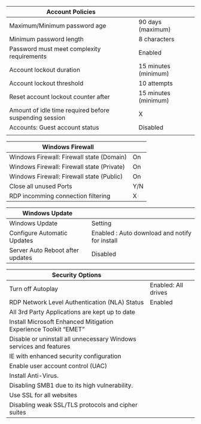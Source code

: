 | Account Policies                                                    |                                                |
|---------------------------------------------------------------------|------------------------------------------------|
| Maximum/Minimum password age                                        | 90 days (maximum)                              |
| Minimum password length                                             | 8 characters                                   |
| Password must meet complexity requirements                          | Enabled                                        |
| Account lockout duration                                            | 15 minutes (minimum)                           |
| Account lockout threshold                                           | 10 attempts                                    |
| Reset account lockout counter after                                 | 15 minutes (minimum)                           |
| Amount of idle time required before suspending session              | X                                              |
| Accounts: Guest account status                                      | Disabled                                       |
|                                                                     |                                                |



| Windows Firewall                                                    |                                                |
|---------------------------------------------------------------------|------------------------------------------------|
| Windows Firewall: Firewall state (Domain)                           | On                                             |
| Windows Firewall: Firewall state (Private)                          | On                                             |
| Windows Firewall: Firewall state (Public)                           | On                                             |
| Close all unused Ports                                              | Y/N                                            |
| RDP incomming connection filtering                                  | X                                              |



| Windows Update                                                      |                                                |
|---------------------------------------------------------------------|------------------------------------------------|
| Windows Update                                                      | Setting                                        |
| Configure Automatic Updates                                         | Enabled : Auto download and notify for install |
| Server Auto Reboot after updates                                    | Disabled                                       |



| Security Options                                                    |                                                |
|---------------------------------------------------------------------|------------------------------------------------|
| Turn off Autoplay                                                   | Enabled: All drives                            |
| RDP Network Level Authentication (NLA) Status                       | Enabled                                        |
| All 3rd Party Applications are kept up to date                      |                                                |
| Install Microsoft Enhanced Mitigation Experience Toolkit “EMET”     |                                                |
| Disable or uninstall all unnecessary Windows services and features  |                                                |
| IE with enhanced security configuration                             |                                                |
| Enable user account control (UAC)                                   |                                                |
| Install Anti-Virus.                                                 |                                                |
| Disabling SMB1 due to its high vulnerability.                       |                                                |
| Use SSL for all websites                                            |                                                |
| Disabling weak SSL/TLS protocols and cipher suites                  |                                                |
